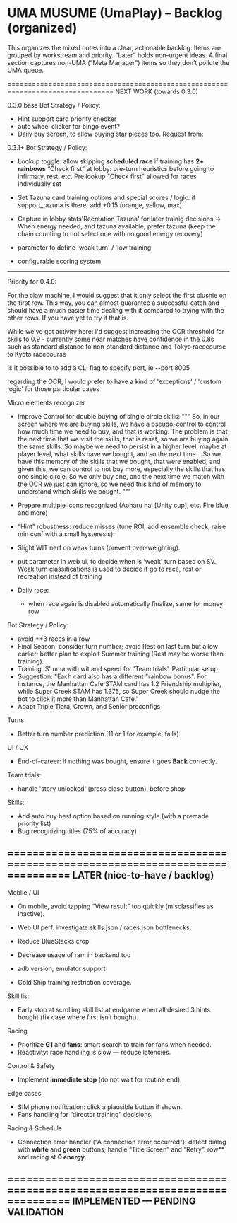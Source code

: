 # UMA MUSUME (UmaPlay) – Backlog (organized)

This organizes the mixed notes into a clear, actionable backlog. Items are grouped by workstream and priority. “Later” holds non-urgent ideas. A final section captures non-UMA (“Meta Manager”) items so they don’t pollute the UMA queue.

================================================================================
NEXT WORK (towards 0.3.0)

0.3.0 base
Bot Strategy / Policy:
- Hint support card priority checker
- auto wheel clicker for bingo event?
- Daily buy screen, to allow buying star pieces too. Request from: 

0.3.1+
Bot Strategy / Policy:
- Lookup toggle: allow skipping **scheduled race** if training has **2+ rainbows**
  “Check first” at lobby: pre-turn heuristics before going to infirmaty, rest, etc. Pre lookup
  "Check first" allowed for races individually set



- Set Tazuna card training options and special scores / logic. if support_tazuna is there, add +0.15 (orange, yellow, max). 
- Capture in lobby stats'Recreation Tazuna' for later trainig decisions
  -> When energy needed, and tazuna available, prefer tazuna (keep the chain counting to not select one with no good energy recovery)
- parameter to define 'weak turn' / 'low training'
- configurable scoring system


---------------------
Priority for 0.4.0:

For the claw machine, I would suggest that it only select the first plushie on the first row. This way, you can almost guarantee a successful catch and should have a much easier time dealing with it compared to trying with the other rows. If you have yet to try it that is.

While we've got activity here:
I'd suggest increasing the OCR threshold for skills to 0.9 - currently some near matches have confidence in the 0.8s such as standard distance to non-standard distance and Tokyo racecourse to Kyoto racecourse


Is it possible to to add a CLI flag to specify port, ie --port 8005

regarding the OCR, I would prefer to have a kind of 'exceptions' / 'custom logic' for those particular cases


Micro elements recognizer
- Improve Control for double buying of single circle skills:
"""
So, in our screen where we are buying skills, we have a pseudo-control to control how much time we need to buy, and that is working. The problem is that the next time that we visit the skills, that is reset, so we are buying again the same skills. So maybe we need to persist in a higher level, maybe at player level, what skills have we bought, and so the next time... So we have this memory of the skills that we bought, that were enabled, and given this, we can control to not buy more, especially the skills that has one single circle. So we only buy one, and the next time we match with the OCR we just can ignore, so we need this kind of memory to understand which skills we bought.
"""
- Prepare multiple icons recognized (Aoharu hai [Unity cup], etc. Fire blue and more)
- “Hint” robustness: reduce misses (tune ROI, add ensemble check, raise min conf with a small hysteresis).
- Slight WIT nerf on weak turns (prevent over-weighting).
- put parameter in web ui, to decide when is 'weak' turn based on SV. Weak turn classifications is used to decide if go to race, rest or recreation instead of training

- Daily race:
  - when race again is disabled automatically finalize, same for money row

Bot Strategy / Policy:
- avoid **3 races in a row
- Final Season: consider turn number; avoid Rest on last turn but allow earlier; better plan to exploit Summer training (Rest may be worse than training).
- Training 'S' uma with wit and speed for 'Team trials'. Particular setup
- Suggestion: "Each card also has a different "rainbow bonus". For instance, the Manhattan Cafe STAM card has 1.2 Friendship multiplier, while Super Creek STAM has 1.375, so Super Creek should nudge the bot to click it more than Manhattan Cafe."
- Adapt Triple Tiara, Crown, and Senior preconfigs

Turns
- Better turn number prediction (11 or 1 for example, fails)

UI / UX
- End-of-career: if nothing was bought, ensure it goes **Back** correctly.

Team trials:
- handle 'story unlocked' (press close button), before shop

Skills:
  - Add auto buy best option based on running style (with a premade priority list)
  - Bug recognizing titles (75% of accuracy)

================================================================================
LATER (nice-to-have / backlog)
------------------------------
Mobile / UI
- On mobile, avoid tapping “View result” too quickly (misclassifies as inactive).
- Web UI perf: investigate skills.json / races.json bottlenecks.
- Reduce BlueStacks crop.
- Decrease usage of ram in backend too
- adb version, emulator support

- Gold Ship training restriction coverage.

Skill lis:
- Early stop at scrolling skill list at endgame when all desired 3 hints bought (fix case where first isn’t bought).

Racing
- Prioritize **G1** and **fans**: smart search to train for fans when needed.
- Reactivity: race handling is slow — reduce latencies.

Control & Safety
- Implement **immediate stop** (do not wait for routine end).

Edge cases
- SIM phone notification: click a plausible button if shown.
- Fans handling for “director training” decisions.

Racing & Schedule
- Connection error handler (“A connection error occurred”): detect dialog with **white** and **green** buttons; handle “Title Screen” and “Retry”.
row** and racing at **0 energy**.


================================================================================
IMPLEMENTED — PENDING VALIDATION
-------